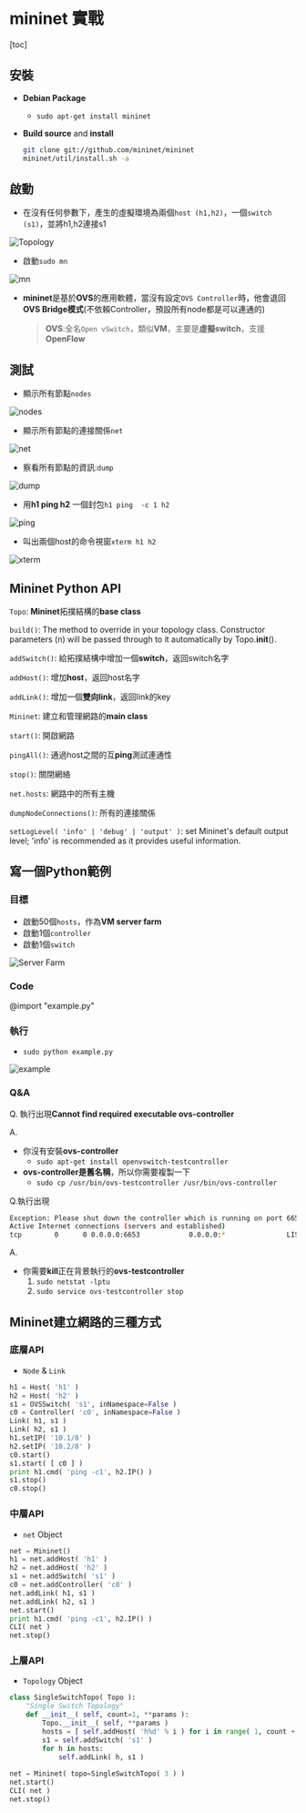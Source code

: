# mininet 實戰

[toc]

## 安裝

- **Debian Package**
  - `sudo apt-get install mininet`

- **Build source** and **install**

  ``` bash
  git clone git://github.com/mininet/mininet
  mininet/util/install.sh -a
  ```

## 啟動

- 在沒有任何參數下，產生的虛擬環境為兩個`host (h1,h2)`，一個`switch (s1)`，並將h1,h2連接s1

![Topology](images/topo.png)

- 啟動`sudo mn`

![mn](images/mn.png)

- **mininet**是基於**OVS**的應用軟體，當沒有設定`OVS Controller`時，他會退回**OVS Bridge模式**(不依賴Controller，預設所有node都是可以連通的)
  > **OVS**:全名`Open vSwitch`，類似**VM**，主要是**虛擬switch**，支援**OpenFlow**

## 測試

- 顯示所有節點`nodes`

![nodes](images/nodes.png)

- 顯示所有節點的連接關係`net`

![net](images/net.png)

- 察看所有節點的資訊:`dump`

![dump](images/dump.png)

- 用**h1 ping h2** 一個封包`h1 ping  -c 1 h2`

![ping](images/ping.png)

- 叫出兩個host的命令視窗`xterm h1 h2`

![xterm](images/xterm.png)

## Mininet Python API

`Topo`: **Mininet**拓撲結構的**base class**

`build()`: The method to override in your topology class. Constructor parameters (n) will be passed through to it automatically by Topo.**init**().

`addSwitch()`: 給拓撲結構中增加一個**switch**，返回switch名字

`addHost()`: 增加**host**，返回host名字

`addLink()`: 增加一個**雙向link**，返回link的key

`Mininet`: 建立和管理網路的**main class**

`start()`: 開啟網路

`pingAll()`: 通過host之間的互**ping**測試連通性

`stop()`: 關閉網絡

`net.hosts`: 網路中的所有主機

`dumpNodeConnections()`: 所有的連接關係

`setLogLevel( 'info' | 'debug' | 'output' )`: set Mininet's default output level; 'info' is recommended as it provides useful information.

## 寫一個Python範例

### 目標

- 啟動50個`hosts`，作為**VM server farm**
- 啟動1個`controller`
- 啟動1個`switch`

![Server Farm](images/server_farm.png)

### Code

@import "example.py"

### 執行

- `sudo python example.py`

![example](images/example.png)

### Q&A

Q. 執行出現**Cannot find required executable ovs-controller**

A.

- 你沒有安裝**ovs-controller**
  - `sudo apt-get install openvswitch-testcontroller`
- **ovs-controller是舊名稱**，所以你需要複製一下
  - `sudo cp /usr/bin/ovs-testcontroller /usr/bin/ovs-controller`

Q.執行出現

```bash
Exception: Please shut down the controller which is running on port 6653:
Active Internet connections (servers and established)
tcp        0      0 0.0.0.0:6653            0.0.0.0:*               LISTEN      30215/ovs-testcontr
```

A.

- 你需要**kill**正在背景執行的**ovs-testcontroller**
  1. `sudo netstat -lptu`
  2. `sudo service ovs-testcontroller stop`

## Mininet建立網路的三種方式

### 底層API

- `Node` & `Link`

``` python
h1 = Host( 'h1' )
h2 = Host( 'h2' )
s1 = OVSSwitch( 's1', inNamespace=False )
c0 = Controller( 'c0', inNamespace=False )
Link( h1, s1 )
Link( h2, s1 )
h1.setIP( '10.1/8' )
h2.setIP( '10.2/8' )
c0.start()
s1.start( [ c0 ] )
print h1.cmd( 'ping -c1', h2.IP() )
s1.stop()
c0.stop()
```

### 中層API

- `net` Object

``` python
net = Mininet()
h1 = net.addHost( 'h1' )
h2 = net.addHost( 'h2' )
s1 = net.addSwitch( 's1' )
c0 = net.addController( 'c0' )
net.addLink( h1, s1 )
net.addLink( h2, s1 )
net.start()
print h1.cmd( 'ping -c1', h2.IP() )
CLI( net )
net.stop()
```

### 上層API

- `Topology` Object

``` python
class SingleSwitchTopo( Topo ):
    "Single Switch Topology"
    def __init__( self, count=1, **params ):
        Topo.__init__( self, **params )
        hosts = [ self.addHost( 'h%d' % i ) for i in range( 1, count + 1 ) ]
        s1 = self.addSwitch( 's1' )
        for h in hosts:
            self.addLink( h, s1 )                                                                          
                
net = Mininet( topo=SingleSwitchTopo( 3 ) )
net.start()
CLI( net )
net.stop()
```

